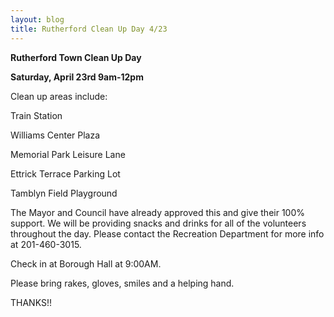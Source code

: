 ```yaml
---
layout: blog
title: Rutherford Clean Up Day 4/23
---
```

**Rutherford Town Clean Up Day**

**Saturday, April 23rd 9am-12pm**

Clean up areas include:

Train Station

Williams Center Plaza

Memorial Park Leisure Lane

Ettrick Terrace Parking Lot

Tamblyn Field Playground

The Mayor and Council have already approved this and give their 100% support. 
We will be providing snacks and drinks for all of the volunteers throughout the day. Please contact the Recreation Department for more info at 201-460-3015. 

Check in at Borough Hall at 9:00AM.

Please bring rakes, gloves, smiles and a helping hand.

THANKS!!
